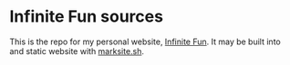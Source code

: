 # Infinite Fun sources

This is the repo for my personal website, [Infinite Fun](http://pavelvr.github.io). It may be built into and static website with [marksite.sh](https://github.com/pavelvr/marksite.sh).

